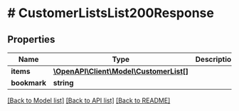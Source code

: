 # # CustomerListsList200Response

## Properties

Name | Type | Description | Notes
------------ | ------------- | ------------- | -------------
**items** | [**\OpenAPI\Client\Model\CustomerList[]**](CustomerList.md) |  |
**bookmark** | **string** |  | [optional]

[[Back to Model list]](../../README.md#models) [[Back to API list]](../../README.md#endpoints) [[Back to README]](../../README.md)
